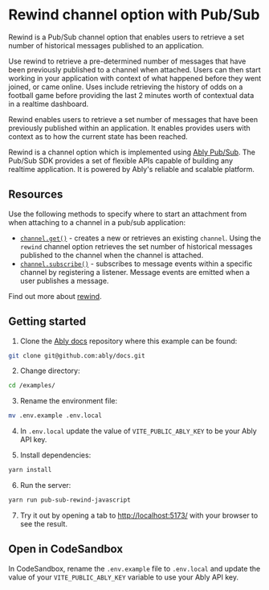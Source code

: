 # Rewind channel option with Pub/Sub

Rewind is a Pub/Sub channel option that enables users to retrieve a set number of historical messages published to an application.

Use rewind to retrieve a pre-determined number of messages that have been previously published to a channel when attached. Users can then start working in your application with context of what happened before they went joined, or came online. Uses include retrieving the history of odds on a football game before providing the last 2 minutes worth of contextual data in a realtime dashboard.

Rewind enables users to retrieve a set number of messages that have been previously published within an application. It enables provides users with context as to how the current state has been reached.

Rewind is a channel option which is implemented using [Ably Pub/Sub](https://ably.com/docs/products/channels). The Pub/Sub SDK provides a set of flexible APIs capable of building any realtime application. It is powered by Ably's reliable and scalable platform.

## Resources

Use the following methods to specify where to start an attachment from when attaching to a channel in a pub/sub application:

* [`channel.get()`](https://ably.com/docs/channels#create) - creates a new or retrieves an existing `channel`. Using the `rewind` channel option retrieves the set number of historical messages published to the channel when the channel is attached.
* [`channel.subscribe()`](https://ably.com/docs/channels#subscribe) - subscribes to message events within a specific channel by registering a listener. Message events are emitted when a user publishes a message.

Find out more about [rewind](https://ably.com/docs/channels/options/rewind).

## Getting started

1. Clone the [Ably docs](https://github.com/ably/docs) repository where this example can be found:

```sh
git clone git@github.com:ably/docs.git
```

2. Change directory:

```sh
cd /examples/
```

3. Rename the environment file:

```sh
mv .env.example .env.local
```

4. In `.env.local` update the value of `VITE_PUBLIC_ABLY_KEY` to be your Ably API key.

5. Install dependencies:

```sh
yarn install
```

6. Run the server:

```sh
yarn run pub-sub-rewind-javascript
```

7. Try it out by opening a tab to [http://localhost:5173/](http://localhost:5173/) with your browser to see the result.

## Open in CodeSandbox

In CodeSandbox, rename the `.env.example` file to `.env.local` and update the value of your `VITE_PUBLIC_ABLY_KEY` variable to use your Ably API key.

